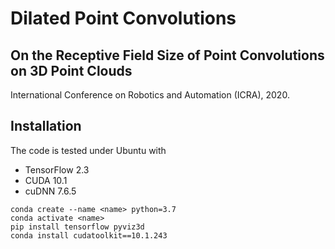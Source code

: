 # Dilated Point Convolutions
## On the Receptive Field Size of Point Convolutions on 3D Point Clouds

International Conference on Robotics and Automation (ICRA), 2020.

## Installation

The code is tested under Ubuntu with 
* TensorFlow 2.3
* CUDA 10.1
* cuDNN 7.6.5


```
conda create --name <name> python=3.7
conda activate <name>
pip install tensorflow pyviz3d
conda install cudatoolkit==10.1.243
```
